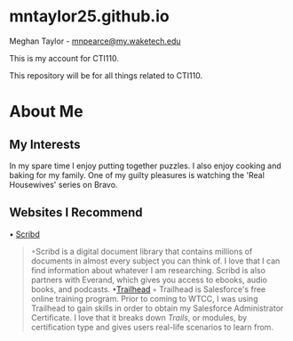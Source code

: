 # mntaylor25.github.io

Meghan Taylor - mnpearce@my.waketech.edu

This is my account for CTI110.

This repository will be for all things related to CTI110.

# About Me
## My Interests
In my spare time I enjoy putting together puzzles. I also enjoy cooking and baking for my family. One of my guilty pleasures is watching the 'Real Housewives' series on Bravo.

## Websites I Recommend
• [Scribd](https://www.scribd.com)
 >◦Scribd is a digital document library that contains millions of documents in almost every subject you can think of. I love that I can find information about whatever I am researching. Scribd is also partners with Everand, which gives you access to ebooks, audio books, and podcasts.
•[Trailhead](https://trailhead.salesforce.com/)
>◦ Trailhead is Salesforce's free online training program. Prior to coming to WTCC, I was using Trailhead to gain skills in order to obtain my Salesforce Administrator Certificate. I love that it breaks down _Trails_, or modules, by certification type and gives users real-life scenarios to learn from.